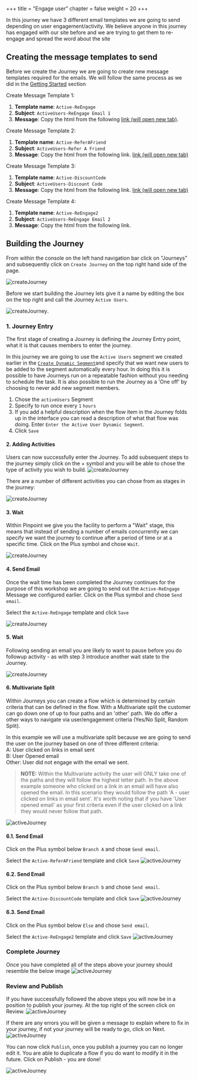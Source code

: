 +++
title = "Engage user"
chapter = false
weight = 20
+++


In this journey we have 3 different email templates we are going to send depending on user engagement/activity. We believe anyone in this journey has engaged with our site before and we are trying to get them to re-engage and spread the word about the site

## Creating the message templates to send


Before we create the Journey we are going to create new message templates required for the emails. We will follow the same process as we did in the [Getting Started](/getting-started/create-a-message-template/) section

Create Message Template 1:  
   1.  **Template name**: ```Active-ReEngage```  
   2.  **Subject**: ```ActiveUsers-ReEngage Email 1```  
   3.  **Message**: Copy the html from the following <a href="/email-templates/mailshot_1000_Engage-ReEngage.txt" target="_blank">link (will open new tab)</a>.

Create Message Template 2:    
   1.  **Template name**: ```Active-ReferAFriend```  
   2.  **Subject**: ```ActiveUsers-Refer A Friend```  
   3.  **Message**: Copy the html from the following link.  <a href="/email-templates/mailshot_1001_Active-ReferAFriend.txt" target="_blank">link (will open new tab)</a>

Create Message Template 3:    
   1.  **Template name**: ```Active-DiscountCode```  
   2.  **Subject**: ```ActiveUsers-Discount Code```  
   3.  **Message**: Copy the html from the following link.  <a href="/email-templates/mailshot_1002_Active-DiscountCode.txt" target="_blank">link (will open new tab)</a>




Create Message Template 4:  
   1.  **Template name**: ```Active-ReEngage2```  
   2.  **Subject**: ```ActiveUsers-ReEngage Email 2```  
   3.  **Message**: Copy the html from the following link.  

## Building the Journey

From within the console on the left hand navigation bar click on "Journeys" and subsequently click on `Create Journey` on the top right hand side of the page.

![createJourney](/images/create-journey.png)


Before we start building the Journey lets give it a name by editing the box on the top right and call the Journey `Active Users`.
  
![createJourney](/images/aJourney-create-journey.png).  

### 1. Journey Entry

The first stage of creating a Journey is defining the Journey Entry point, what it is that causes members to enter the journey.

In this journey we are going to use the `Active Users` segment we created earlier in the [`Create Dynamic Segment`](/getting-started/create-a-dynamic-segment/)and specify that we want new users to be added to the segment automatically every hour. In doing this it is possible to have Journeys run on a repeatable fashion without you needing to schedule the task. It is also possible to run the Journey as a 'One off' by choosing to never add new segment members.

1. Chose the `activeUsers` Segment
2. Specify to run once every `1` `hours`
3. If you add a helpful description when the flow item in the Journey folds up in the interface you can read a description of what that flow was doing. Enter `Enter the Active User Dynamic Segment`.
4. Click `Save`

#### 2. Adding Activities

Users can now successfully enter the Journey. To add subsequent steps to the journey simply click on the + symbol and you will be able to chose the type of activity you wish to build.
![createJourney](/images/add-activity.png)

There are a number of different activities you can chose from as stages in the journey:

![createJourney](/images/journey-activities.png)

#### 3. Wait

Within Pinpoint we give you the facility to perform a "Wait" stage, this means that instead of sending a number of emails concurrently we can specify we want the journey to continue after a period of time or at a specific time. Click on the Plus symbol and chose ```Wait```.

![createJourney](/images/aJourney-wait.png)

#### 4. Send Email

Once the wait time has been completed the Journey continues for the purpose of this workshop we are going to send out the ```Active-ReEngage``` Message we configured earlier.  Click on the Plus symbol and chose ```Send email```.

Select the ```Active-ReEngage``` template and click `Save`

![createJourney](/images/aJourney-send-email.png)

#### 5. Wait

Following sending an email you are likely to want to pause before you do followup activity - as with step 3 introduce another wait state to the Journey.

![createJourney](/images/aJourney-wait.png)

#### 6. Multivariate Split

Within Journeys you can create a flow which is determined by certain criteria that can be defined in the flow. With a Multivariate split the customer can go down one of up to four paths and an 'other' path. We do offer a other ways to navigate via user/engagement criteria (Yes/No Split, Random Split).

In this example we will use a multivariate split because we are going to send the user on the journey based on one of three different criteria:  
A: User clicked on links in email sent  
B: User Opened email  
Other: User did not engage with the email we sent.  

> **NOTE:** Within the Multivariate activity the user will ONLY take one of the paths and they will follow the highest letter path. In the above example someone who clicked on a link in an email will have also opened the email. In this scenario they would follow the path 'A - user clicked on links in email sent'. It's worth noting that if you have 'User opened email' as your first criteria even if the user clicked on a link they would never follow that path.

![activeJourney](/images/aJourney-mvt-split.png)

#### 6.1. Send Email

Click on the Plus symbol below `Branch A` and chose ```Send email```.

Select the ```Active-ReferAFriend``` template and click `Save`
![activeJourney](/images/aJourney-send-refer-email.png)

#### 6.2. Send Email

Click on the Plus symbol below `Branch b` and chose ```Send email```.

Select the ```Active-DiscountCode``` template and click `Save`
![activeJourney](/images/aJourney-send-discount.png)

#### 6.3. Send Email

Click on the Plus symbol below `Else` and chose ```Send email```.

Select the ```Active-ReEngage2``` template and click `Save`
![activeJourney](/images/aJourney-send-reengage2.png)

### Complete Journey

Once you have completed all of the steps above your journey should resemble the below image
![activeJourney](/images/aJourneyFull.png)

### Review and Publish

If you have successfully followed the above steps you will now be in a position to publish your journey. At the top right of the screen click on Review.
![activeJourney](/images/aJourney-review_first.png)

If there are any errors you will be given a message to explain where to fix in your journey, if not your journey will be ready to go, click on Next.
![activeJourney](/images/aJourney-review.png)

You can now click `Publish`, once you publish a journey you can no longer edit it. You are able to duplicate a flow if you do want to modify it in the future. Click on Publish - you are done!

![activeJourney](/images/aJourney-publish.png)

